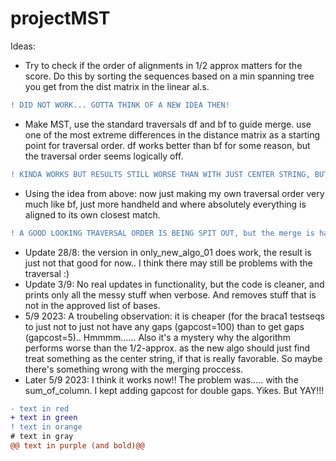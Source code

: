 # projectMST
Ideas:
* Try to check if the order of alignments in 1/2 approx matters for the score. Do this by sorting the sequences based on a min spanning tree you get from the dist matrix in the linear al.s.
``` diff
! DID NOT WORK... GOTTA THINK OF A NEW IDEA THEN!
```
* Make MST, use the standard traversals df and bf to guide merge. use one of the most extreme differences in the distance matrix as a starting point for traversal order. df works better than bf for some reason, but the traversal order seems logically off.
``` diff
! KINDA WORKS BUT RESULTS STILL WORSE THAN WITH JUST CENTER STRING, BUT ONLY SLIGTLY. (28/7 2023)
```
* Using the idea from above: now just making my own traversal order very much like bf, just more handheld and where absolutely everything is aligned to its own closest match.
```diff
! A GOOD LOOKING TRAVERSAL ORDER IS BEING SPIT OUT, but the merge is has the problem that the positon_dict going into the extend_alignment_chaos is static, but the position of a certain string in the M(A) is far from...... so that needs fixin' 5/8 2023, but promising results on some seqs (far from all) ).
```
* Update 28/8: the version in only_new_algo_01 does work, the result is just not that good for now.. I think there may still be problems with the traversal :)
* Update 3/9: No real updates in functionality, but the code is cleaner, and prints only all the messy stuff when verbose. And removes stuff that is not in the approved list of bases. 
* 5/9 2023: A troubeling observation: it is cheaper (for the braca1 testseqs to just not to just not have any gaps (gapcost=100) than to get gaps (gapcost=5).. Hmmmm...... Also it's a mystery why the algorithm performs worse than the 1/2-approx. as the new algo should just find treat something as the center string, if that is really favorable. So maybe there's something wrong with the merging proccess.
* Later 5/9 2023: I think it works now!! The problem was..... with the sum_of_column. I kept adding gapcost for double gaps. Yikes. But YAY!!!
```diff
- text in red
+ text in green
! text in orange
# text in gray
@@ text in purple (and bold)@@
```
